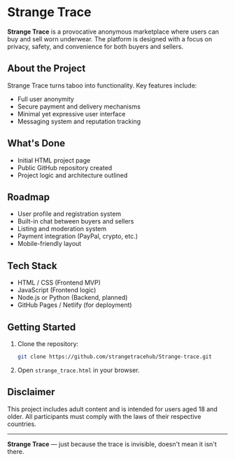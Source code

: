 # Strange Trace

**Strange Trace** is a provocative anonymous marketplace where users can buy and sell worn underwear. The platform is designed with a focus on privacy, safety, and convenience for both buyers and sellers.

## About the Project

Strange Trace turns taboo into functionality. Key features include:
- Full user anonymity
- Secure payment and delivery mechanisms
- Minimal yet expressive user interface
- Messaging system and reputation tracking

## What's Done

- Initial HTML project page
- Public GitHub repository created
- Project logic and architecture outlined

## Roadmap

- User profile and registration system
- Built-in chat between buyers and sellers
- Listing and moderation system
- Payment integration (PayPal, crypto, etc.)
- Mobile-friendly layout

## Tech Stack

- HTML / CSS (Frontend MVP)
- JavaScript (Frontend logic)
- Node.js or Python (Backend, planned)
- GitHub Pages / Netlify (for deployment)

## Getting Started

1. Clone the repository:
   ```bash
   git clone https://github.com/strangetracehub/Strange-trace.git
   ```
2. Open `strange_trace.html` in your browser.

## Disclaimer

This project includes adult content and is intended for users aged 18 and older. All participants must comply with the laws of their respective countries.

---

**Strange Trace** — just because the trace is invisible, doesn't mean it isn't there.
